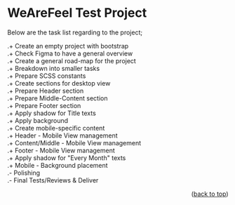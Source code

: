 <!-- CONTRIBUTING -->

## <h1>WeAreFeel Test Project</h1>

Below are the task list regarding to the project;

.+ Create an empty project with bootstrap <br />
.+ Check Figma to have a general overview <br />
.+ Create a general road-map for the project<br />
.+ Breakdown into smaller tasks<br />
.+ Prepare SCSS constants<br />
.+ Create sections for desktop view<br />
.+ Prepare Header section<br />
.+ Prepare Middle-Content section<br />
.+ Prepare Footer section<br />
.+ Apply shadow for Title texts<br />
.+ Apply background<br />
.+ Create mobile-specific content<br />
.+ Header - Mobile View management<br />
.+ Content/Middle - Mobile View management<br />
.+ Footer - Mobile View management<br />
.+ Apply shadow for "Every Month" texts<br />
.+ Mobile - Background placement<br />
.- Polishing<br />
.- Final Tests/Reviews & Deliver<br />

<p align="right">(<a href="#top">back to top</a>)</p>
